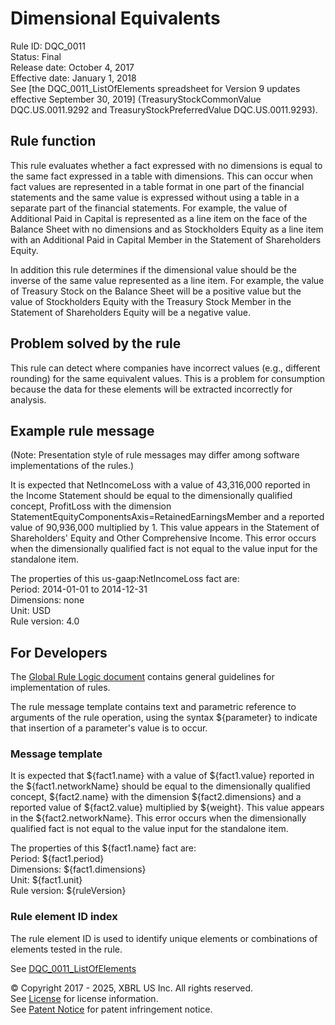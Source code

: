 # Dimensional Equivalents
Rule ID: DQC_0011   
Status: Final   
Release date: October 4, 2017  
Effective date: January 1, 2018  
See [the DQC_0011_ListOfElements spreadsheet for Version 9 updates effective September 30, 2019] (TreasuryStockCommonValue DQC.US.0011.9292 and TreasuryStockPreferredValue DQC.US.0011.9293).  

## Rule function

This rule evaluates whether a fact expressed with no dimensions is equal to the same fact expressed in a table with dimensions. This can occur when fact values are represented in a table format in one part of the financial statements and the same value is expressed without using a table in a separate part of the financial statements. For example, the value of Additional Paid in Capital is represented as a line item on the face of the Balance Sheet with no dimensions and as Stockholders Equity as a line item with an Additional Paid in Capital Member in the Statement of Shareholders Equity.  

In addition this rule determines if the dimensional value should be the inverse of the same value represented as a line item. For example, the value of Treasury Stock on the Balance Sheet will be a positive value but the value of Stockholders Equity with the Treasury Stock Member in the Statement of Shareholders Equity will be a negative value.  


## Problem solved by the rule

This rule can detect where companies have incorrect values (e.g., different rounding) for the same equivalent values. This is a problem for consumption because the data for these elements will be extracted incorrectly for analysis.  

## Example rule message 
(Note: Presentation style of rule messages may differ among software implementations of the rules.)

It is expected that NetIncomeLoss with a value of 43,316,000 reported in the Income Statement should be equal to the dimensionally qualified concept, ProfitLoss with the dimension StatementEquityComponentsAxis=RetainedEarningsMember and a reported value of 90,936,000 multiplied by 1. This value appears in the Statement of Shareholders' Equity and Other Comprehensive Income. This error occurs when the dimensionally qualified fact is not equal to the value input for the standalone item.  

The properties of this us-gaap:NetIncomeLoss fact are:   
Period: 2014-01-01 to 2014-12-31  
Dimensions: none  
Unit: USD  
Rule version: 4.0

## For Developers

The [Global Rule Logic document](https://github.com/DataQualityCommittee/dqc_us_rules/blob/master/docs/GlobalRuleLogic.md) contains general guidelines for implementation of rules.  

The rule message template contains text and parametric reference to arguments of the rule operation, using the syntax ${parameter} to indicate that insertion of a parameter's value is to occur.  

### Message template

It is expected that ${fact1.name} with a value of ${fact1.value} reported in the ${fact1.networkName} should be equal to the dimensionally qualified concept, ${fact2.name} with the dimension ${fact2.dimensions} and a reported value of  ${fact2.value} multiplied by ${weight}. This value appears in the ${fact2.networkName}. This error occurs when the dimensionally qualified fact is not equal to the value input for the standalone item.  

The properties of this ${fact1.name} fact are:   
Period: ${fact1.period}  
Dimensions: ${fact1.dimensions}  
Unit: ${fact1.unit}  
Rule version: ${ruleVersion}

### Rule element ID index

The rule element ID is used to identify unique elements or combinations of elements tested in the rule. 

See [DQC_0011_ListOfElements](https://github.com/DataQualityCommittee/dqc_us_rules/blob/master/docs/DQC_US_0011/DQC_011_ListOfElements.xlsx?raw=true)


© Copyright 2017 - 2025, XBRL US Inc. All rights reserved.   
See [License](https://xbrl.us/dqc-license) for license information.  
See [Patent Notice](https://xbrl.us/dqc-patent) for patent infringement notice.  
